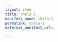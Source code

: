 ```yaml
---
layout: item
title: chela 1
manifest_name: chela-1
permalink: chela-1
external_manifest_url: 

---
```

<!-- Add an essay or interpretive material below this line,
using HTML or markdown.  Do not modify this file above this line -->
